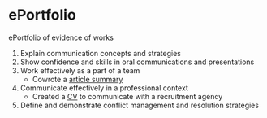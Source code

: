 # ePortfolio
ePortfolio of evidence of works
1. Explain communication concepts and strategies
2. Show confidence and skills in oral communications and presentations
3. Work effectively as a part of a team
    - Cowrote a [article summary](Week%206%20writing%20mob.docx) 
5. Communicate effectively in a professional context
    - Created a [CV](Jake%20Vanderkruk%20Hays%20CV.pdf) to communicate with a recruitment agency
6. Define and demonstrate conflict management and resolution strategies

